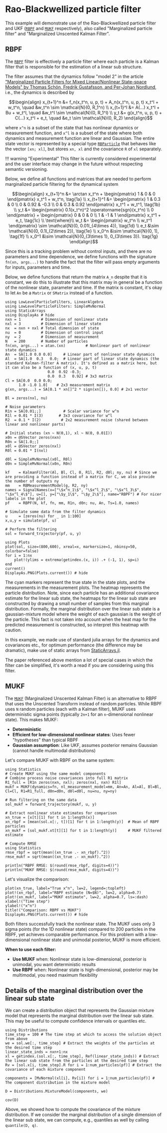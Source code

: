 # Rao-Blackwellized particle filter

This example will demonstrate use of the Rao-Blackwellized particle filter and UKF ([`RBPF`](@ref) and [`MUKF`](@ref) respectively), also called "Marginalized particle filter" and "Marginalized Unscented Kalman Filter".


## RBPF
The [`RBPF`](@ref) filter is effectively a particle filter where each particle is a Kalman filter that is responsible for the estimation of a linear sub structure.

The filter assumes that the dynamics follow "model 2" in the article ["Marginalized Particle Filters for Mixed Linear/Nonlinear State-space Models" by Thomas Schön, Fredrik Gustafsson, and Per-Johan Nordlund](https://people.isy.liu.se/rt/schon/Publications/SchonGN2004.pdf), i.e., the dynamics is described by
```math
\begin{align}
    x_{t+1}^n &= f_n(x_t^n, u, p, t) + A_n(x_t^n, u, p, t) x_t^l + w_t^n, \quad &w_t^n \sim \mathcal{N}(0, R_1^n) \\
    x_{t+1}^l &= A(...) x_t^l + Bu + w_t^l, \quad &w_t^l \sim \mathcal{N}(0, R_1^l) \\
    y_t &= g(x_t^n, u, p, t) + C(...) x_t^l + e_t, \quad &e_t \sim \mathcal{N}(0, R_2)
\end{align}
```
where ``x^n`` is a subset of the state that has nonlinear dynamics or measurement function, and ``x^l`` is a subset of the state where both dynamics and measurement function are linear and Gaussian. The entire state vector is represented by a special type [`RBParticle`](@ref) that behaves like the vector `[xn; xl]`, but stores `xn, xl` and the covariance `R` of `xl` separately.

!!! warning "Experimental"
    This filter is currently considered experimental and the user interface may change in the future without respecting semantic versioning.


Below, we define all functions and matrices that are needed to perform marginalized particle filtering for the dynamical system
```math
\begin{align}
x_{t+1}^n &= \arctan x_t^n + \begin{pmatrix} 1 & 0 & 0 \end{pmatrix} x_t^1 + w_t^n, \tag{1a} \\
x_{t+1}^1 &= \begin{pmatrix}
1 & 0.3 & 0 \\
0 & 0.92 & -0.3 \\
0 & 0.3 & 0.92
\end{pmatrix} x_t^1 + w_t^1, \tag{1b} \\
y_t &= \begin{pmatrix}
0.1(x_t^n)^2 \operatorname{sgn}(x_t^n) \\
0
\end{pmatrix} + \begin{pmatrix}
0 & 0 & 0 \\
1 & -1 & 1
\end{pmatrix} x_t^1 + e_t, \tag{1c} \\
\text{where}\\
w_t &= \begin{pmatrix}
w_t^n \\
w_t^1
\end{pmatrix} \sim \mathcal{N}(0, 0.01I_{4\times 4}), \tag{1d} \\
e_t &\sim \mathcal{N}(0, 0.1I_{2\times 2}), \tag{1e} \\
x_0^n &\sim \mathcal{N}(0, 1), \tag{1f} \\
x_0^1 &\sim \mathcal{N}(0_{3\times 1}, 0_{3\times 3}). \tag{1g}
\end{align}
```

Since this is a tracking problem without control inputs, and there are no parameters and time dependence, we define functions with the signature `fn(xn, args...)` to handle the fact that the filter will pass empty arguments for inputs, parameters and time.

Below, we define functions that return the matrix ``A_n`` despite that it is constant, we do this to illustrate that this matrix may in general be a function of the nonlinear state, parameter and time. If the matrix is constant, it's okay to let `An` be a `Matrix` or `SMatrix` instead of a function.

```@example RBPF
using LowLevelParticleFilters, LinearAlgebra
using LowLevelParticleFilters: SimpleMvNormal
using StaticArrays
using DisplayAs # hide
nxn = 1         # Dimension of nonlinear state
nxl = 3         # Dimension of linear state
nx  = nxn + nxl # Total dimension of state
nu  = 0         # Dimension of control input
ny  = 2         # Dimension of measurement
N   = 200       # Number of particles
fn(xn, args...) = atan.(xn)         # Nonlinear part of nonlinear state dynamics
An  = SA[1.0 0.0 0.0]     # Linear part of nonlinear state dynamics
Al  = SA[1.0  0.3   0.0;  # Linear part of linear state dynamics (the standard Kalman-filter A matrix). It's defined as a matrix here, but it can also be a function of (x, u, p, t)
                   0.0  0.92 -0.3; 
                   0.0  0.3   0.92] # 3x3 matrix
Cl = SA[0.0  0.0 0.0; 
      1.0 -1.0 1.0]    # 2x3 measurement matrix
g(xn, args...) = SA[0.1 * xn[]^2 * sign(xn[]), 0.0] # 2x1 vector

Bl = zeros(nxl, nu)

# Noise parameters
R1n = SA[0.01;;]          # Scalar variance for w^n
R1l = 0.01 * I(3)       # 3x3 covariance for w^l
R2  = 0.1 * I(2)         # 2x2 measurement noise (shared between linear and nonlinear parts)

# Initial states (xn ~ N(0,1), xl ~ N(0, 0.01I))
x0n = @SVector zeros(nxn)
R0n = SA[1.0;;]
x0l = @SVector zeros(nxl)
R0l = 0.01 * I(nxl)

d0l = SimpleMvNormal(x0l, R0l)
d0n = SimpleMvNormal(x0n, R0n)

kf    = KalmanFilter(Al, Bl, Cl, 0, R1l, R2, d0l; ny, nu) # Since we are providing a function instead of a matrix for C, we also provide the number of outputs ny
mm    = RBMeasurementModel(g, R2, ny)
names = SignalNames(x=["\$x^n_1\$", "\$x^l_2\$", "\$x^l_3\$", "\$x^l_4\$"], u=[], y=["\$y_1\$", "\$y_2\$"], name="RBPF") # For nicer labels in the plot
pf    = RBPF(N, kf, fn, mm, R1n, d0n; nu, An, Ts=1.0, names)

# Simulate some data from the filter dynamics
u     = [zeros(nu) for _ in 1:100]
x,u,y = simulate(pf, u)

# Perform the filtering
sol = forward_trajectory(pf, u, y)

using Plots
plot(sol, size=(800,600), xreal=x, markersize=1, nbinsy=50, colorbar=false)
for i = 1:nx
    plot!(ylims = extrema(getindex.(x, i)) .+ (-1, 1), sp=i)
end
current()
DisplayAs.PNG(Plots.current()) # hide
```
The cyan markers represent the true state in the state plots, and the measurements in the measurement plots. The heatmap represents the particle distribution. Note, since each particle has an additional covariance estimate for the linear sub state, the heatmaps for the linear sub state are constructed by drawing a small number of samples from this marginal distribution. Formally, the marginal distribution over the linear sub state is a gaussian-mixture model where the weight of each gaussian is the weight of the particle. This fact is not taken into account when the heat map for the predicted measurement is constructed, so interpret this heatmap with caution.


In this example, we made use of standard julia arrays for the dynamics and covariances etc., for optimum performance (the difference may be dramatic), make use of static arrays from [StaticArrays.jl](https://github.com/JuliaArrays/StaticArrays.jl). 

The paper referenced above mention a lot of special cases in which the filter can be simplified, it's worth a read if you are considering using this filter.


## MUKF

The [`MUKF`](@ref) (Marginalized Unscented Kalman Filter) is an alternative to RBPF that uses the Unscented Transform instead of random particles. While RBPF uses ``N`` random particles (each with a Kalman filter), MUKF uses deterministic sigma points (typically ``2n+1`` for an ``n``-dimensional nonlinear state). This makes MUKF:
- **Deterministic**
- **Efficient for low-dimensional nonlinear states**: Uses fewer "hypotheses" than typical RBPF
- **Gaussian assumption**: Like UKF, assumes posterior remains Gaussian (cannot handle multimodal distributions)

Let's compare MUKF with RBPF on the same system:

```@example RBPF
using Statistics
# Create MUKF using the same model components
# Combine process noise covariances into full R1 matrix
R1_full = [R1n zeros(nxn, nxl); zeros(nxl, nxn) R1l]
mukf = MUKF(dynamics=fn, nl_measurement_model=mm, An=An, Al=Al, Bl=Bl, Cl=Cl, R1=R1_full, d0n=d0n, d0l=d0l, nu=nu, ny=ny)

# Run filtering on the same data
sol_mukf = forward_trajectory(mukf, u, y)

# Extract nonlinear state estimates for comparison
xn_true = [x[t][1] for t in 1:length(x)]
xn_rbpf = [mean(sol.x[:, t])[1] for t in 1:length(y)]  # Mean of RBPF particles
xn_mukf = [sol_mukf.xt[t][1] for t in 1:length(y)]     # MUKF filtered estimate

# Compute RMSE
using Statistics
rmse_rbpf = sqrt(mean((xn_true .- xn_rbpf).^2))
rmse_mukf = sqrt(mean((xn_true .- xn_mukf).^2))

println("RBPF RMSE: $(round(rmse_rbpf, digits=4))")
println("MUKF RMSE: $(round(rmse_mukf, digits=4))")
```

Let's visualize the comparison:

```@example RBPF
plot(xn_true, label="True x^n", lw=2, legend=:topleft)
plot!(xn_rbpf, label="RBPF estimate (N=$N)", lw=2, alpha=0.7)
plot!(xn_mukf, label="MUKF estimate", lw=2, alpha=0.7, ls=:dash)
xlabel!("Time step")
ylabel!("x^n")
title!("Comparison: RBPF vs MUKF")
DisplayAs.PNG(Plots.current()) # hide
```

Both filters successfully track the nonlinear state. The MUKF uses only 3 sigma points (for the 1D nonlinear state) compared to 200 particles in the RBPF, yet achieves comparable performance. For this problem with a low-dimensional nonlinear state and unimodal posterior, MUKF is more efficient.

**When to use each filter:**
- **Use MUKF** when: Nonlinear state is low-dimensional, posterior is unimodal, you want deterministic results
- **Use RBPF** when: Nonlinear state is high-dimensional, posterior may be multimodal, you need maximum flexibility


## Details of the marginal distribution over the linear sub state
We can create a distribution object that represents the Gaussian mixture model that represents the marginal distribution over the linear sub state. This may be useful to compute confidence intervals or quantiles etc.
```@example RBPF
using Distributions
time_step = 100 # The time step at which to access the solution object from above
we = sol.we[:, time_step] # Extract the weights of the particles at the desired time step
linear_state_inds = nxn+1:nx
xl = getindex.(sol.x[:, time_step], Ref(linear_state_inds)) # Extract the linear sub state from the particles at the desired time step
Rv = [sol.x[i, time_step].R for i = 1:num_particles(pf)] # Extract the covariance of each mixture component

components = [MvNormal(xl[i], Rv[i]) for i = 1:num_particles(pf)] # The component distribution in the mixture model

D = Distributions.MixtureModel(components, we)

cov(D)
```

Above, we showed how to compute the covariance of the mixture distribution. If we consider the marginal distribution of a single dimension of the linear sub state, we can compute, e.g., quantiles as well by calling `quantile(D, q)`.